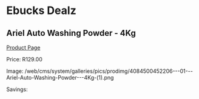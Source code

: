 
# Ebucks Dealz
## Ariel Auto Washing Powder - 4Kg
[Product Page](https://www.ebucks.com/web/shop/productSelected.do?prodId=1224562241&catId=908586136)

Price: R129.00

Image: /web/cms/system/galleries/pics/prodimg/4084500452206---01---Ariel-Auto-Washing-Powder---4Kg-(1).png

Savings: 


	